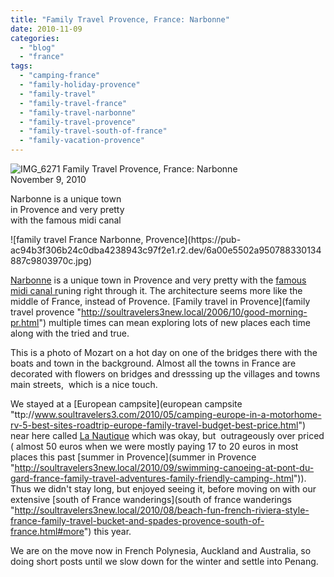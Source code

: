 ```yaml
---
title: "Family Travel Provence, France: Narbonne"
date: 2010-11-09
categories: 
  - "blog"
  - "france"
tags: 
  - "camping-france"
  - "family-holiday-provence"
  - "family-travel"
  - "family-travel-france"
  - "family-travel-narbonne"
  - "family-travel-provence"
  - "family-travel-south-of-france"
  - "family-vacation-provence"
---
```


![IMG_6271](https://pub-ac94b3f306b24c0dba4238943c97f2e1.r2.dev/6a00e5502a950788330134887c9718970c.jpg) Family Travel Provence, France: Narbonne  
November 9, 2010

Narbonne is a unique town  
in Provence and very pretty  
with the famous midi canal 

<!--more--> ![family travel France Narbonne, Provence](https://pub-ac94b3f306b24c0dba4238943c97f2e1.r2.dev/6a00e5502a950788330134887c9803970c.jpg)  
  

[Narbonne](narbonne "http://en.wikipedia.org/wiki/Narbonne") is a unique town in Provence and very pretty with the [famous midi canal r](midi  "http://en.wikipedia.org/wiki/Canal_du_Midi")uning right through it. The architecture seems more like the middle of France, instead of Provence. [Family travel in Provence](family travel provence "http://soultravelers3new.local/2006/10/good-morning-pr.html") multiple times can mean exploring lots of new places each time along with the tried and true.  
  
This is a photo of Mozart on a hot day on one of the bridges there with the boats and town in the background. Almost all the towns in France are decorated with flowers on bridges and dresssing up the villages and towns main streets,  which is a nice touch.  
  
We stayed at a [European campsite](european campsite "ttp://www.soultravelers3.com/2010/05/camping-europe-in-a-motorhome-rv-5-best-sites-roadtrip-europe-family-travel-budget-best-price.html") near here called [La Nautique](La  "http://www.ukcampsite.co.uk/sites/details.asp?revid=5604") which was okay, but  outrageously over priced ( almost 50 euros when we were mostly paying 17 to 20 euros in most places this past [summer in Provence](summer in Provence "http://soultravelers3new.local/2010/09/swimming-canoeing-at-pont-du-gard-france-family-travel-adventures-family-friendly-camping-.html")). Thus we didn't stay long, but enjoyed seeing it, before moving on with our extensive [south of France wanderings](south of france wanderings "http://soultravelers3new.local/2010/08/beach-fun-french-riviera-style-france-family-travel-bucket-and-spades-provence-south-of-france.html#more") this year.

We are on the move now in French Polynesia, Auckland and Australia, so doing short posts until we slow down for the winter and settle into Penang.

